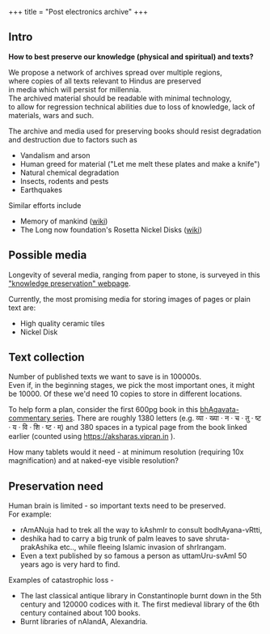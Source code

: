 +++
title = "Post electronics archive"
+++

## Intro
**How to best preserve our knowledge (physical and spiritual) and texts?**

We propose a network of archives spread over multiple regions,  
where copies of all texts relevant to Hindus are preserved  
in media which will persist for millennia.  
The archived material should be readable with minimal technology,  
to allow for regression technical abilities due to loss of knowledge, lack of materials, wars and such.

The archive and media used for preserving books should resist degradation and destruction due to factors such as

- Vandalism and arson
- Human greed for material ("Let me melt these plates and make a knife")
- Natural chemical degradation
- Insects, rodents and pests
- Earthquakes

Similar efforts include 

- Memory of mankind ([wiki](https://en.wikipedia.org/wiki/Memory_of_Mankind))
- The Long now foundation's Rosetta Nickel Disks ([wiki](https://en.wikipedia.org/wiki/Rosetta_Project))

## Possible media
Longevity of several media, ranging from paper to stone, is surveyed in this ["knowledge preservation" webpage](https://vishvasa.github.io/notes/backup/knowledge-preservation).

Currently, the most promising media for storing images of pages or plain text are:

- High quality ceramic tiles
- Nickel Disk

## Text collection
Number of published texts we want to save is in 100000s.  
Even if, in the beginning stages, we pick the most important ones, it might be 10000. Of these we'd need 10 copies to store in different locations.

To help form a plan, consider the first 600pg book in this [bhAgavata-commentary series](https://archive.org/details/bhagavatam-multi-commentary/Srimad%20Bhagavata%20Mahapuranam%20Skandha%2001/page/258/mode/2up). There are roughly 1380 letters (e.g. व्या · ख्या · न · च · तु · ष्ट · य · वि · शि · ष्ट · म्) and 380 spaces in a typical page from the book linked earlier (counted using https://aksharas.vipran.in ).

How many tablets would it need - at minimum resolution (requiring 10x magnification) and at naked-eye visible resolution?

## Preservation need
Human brain is limited - so important texts need to be preserved.  
For example:

- rAmANuja had to trek all the way to kAshmIr to consult bodhAyana-vRtti, 
- deshika had to carry a big trunk of palm leaves to save shruta-prakAshika etc.., while fleeing Islamic invasion of shrIrangam. 
- Even a text published by so famous a person as uttamUru-svAmI 50 years ago is very hard to find.

Examples of catastrophic loss -

- The last classical antique library in Constantinople burnt down in the 5th century and 120000 codices with it. The first medieval library of the 6th century contained about 100 books.
- Burnt libraries of nAlandA, Alexandria.
